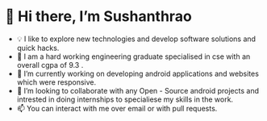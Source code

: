 # 👋 Hi there, I’m Sushanthrao
- 💡  I like to explore new technologies and develop software solutions and quick hacks.
- 👀 I am a hard working engineering graduate specialised in cse with an overall cgpa of 9.3 .
- 🌱 I’m currently working on developing android applications and websites which were responsive.
- 💞️ I’m looking to collaborate with any Open - Source android projects and intrested in doing internships to specialiese my skills in the work.
- 📫 You can interact with me over email or with pull requests.

<!---
Sushanthrao2001/Sushanthrao2001 is a ✨ special ✨ repository because its `README.md` (this file) appears on your GitHub profile.
You can click the Preview link to take a look at your changes.
--->
